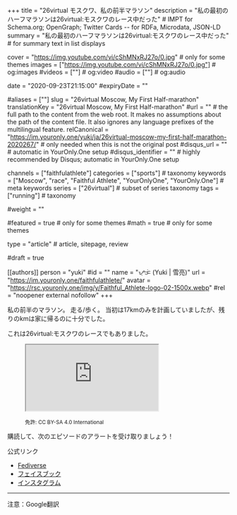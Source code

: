 +++
title = "26virtual モスクワ、私の前半マラソン"
description = "私の最初のハーフマラソンは26virtual:モスクワのレース中だった"                         # IMPT for Schema.org; OpenGraph; Twitter Cards -- for RDFa, Microdata, JSON-LD
summary = "私の最初のハーフマラソンは26virtual:モスクワのレース中だった"                                                     # for summary text in list displays

cover = "https://img.youtube.com/vi/cShMNxRJ27o/0.jpg"                                          # only for some themes
images = ["https://img.youtube.com/vi/cShMNxRJ27o/0.jpg"]                                                     # og:images
#videos = [""]                                                      # og:video
#audio = [""]                                                       # og:audio

date = "2020-09-23T21:15:00"
#expiryDate = ""

#aliases = [""]
slug = "26virtual Moscow, My First Half-marathon"
translationKey = "26virtual Moscow, My First Half-marathon"
#url = ""                                                           # the full path to the content from the web root. It makes no assumptions about the path of the content file. It also ignores any language prefixes of the multilingual feature.
relCanonical = "https://im.youronly.one/yuki/ja/26virtual-moscow-my-first-half-marathon-2020267/"                                                 # only needed when this is not the original post
#disqus_url = ""                                                    # automatic in YourOnly.One setup
#disqus_identifier = ""                                             # highly recommended by Disqus; automatic in YourOnly.One setup

channels = ["faithfulathlete"]
categories = ["sports"]                                                 # taxonomy
keywords = ["Moscow", "race", "Faithful Athlete", "YourOnlyOne", "YourOnly.One"]                                                   # meta keywords
series = ["26virtual"]                                                      # subset of series taxonomy
tags = ["running"]                                            # taxonomy

#weight = ""

#featured = true                                                  # only for some themes
#math = true                                                      # only for some themes

type = "article"                                                           # article, sitepage, review

#draft = true

[[authors]]
person = "yuki"
#id = ""
name = "ᜌᜓᜃᜒ (Yuki | 雪亮)"
url = "https://im.youronly.one/faithfulathlete/"
avatar = "https://rsc.youronly.one/img/y/Faithful_Athlete-logo-02-1500x.webp"
#rel = "noopener external nofollow"
+++

私の前半のマラソン。 走る/歩く。 当初は17kmのみを計画していましたが、残りのkmは家に帰るのに十分でした。

<!--more-->

これは26virtual:モスクワのレースでもありました。

<figure class="figure_box">
  <div class="responsive_embedframe"><iframe src="https://www.youtube-nocookie.com/embed/cShMNxRJ27o" sandbox="allow-same-origin allow-scripts" allow="accelerometer; encrypted-media; gyroscope; picture-in-picture" allowfullscreen="allowfullscreen"></iframe></div>
  <figcaption class="attribution_copyright txt_center">
    <p><small>免許: CC BY-SA 4.0 International</small></p>
  </figcaption>
</figure>

購読して、次のエピソードのアラートを受け取りましょう！

公式リンク
* [Fediverse](https://koyu.space/@faithfulathlete)
* [フェイスブック](https://facebook.com/faithful.athlete)
* [インスタグラム](https://instagram.com/faithful.athlete)

<hr/>

注意：Google翻訳
